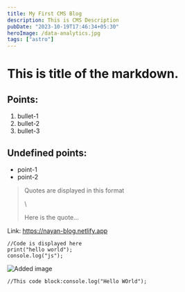 ```yaml
---
title: My First CMS Blog
description: This is CMS Description
pubDate: "2023-10-19T17:46:34+05:30"
heroImage: /data-analytics.jpg
tags: ["astro"]
---
```


# This is title of the markdown.

## Points:

1. bullet-1
2. bullet-2
3. bullet-3

## Undefined points:

- point-1
- point-2

> Quotes are displayed in this format
>
> \
>
> Here is the quote...

Link: <https://nayan-blog.netlify.app>

`//Code is displayed here`\
`print("hello world");`\
`console.log("js");`

![Added image](/blog-placeholder-1.jpg)

```
//This code block:console.log("Hello WOrld");
```
